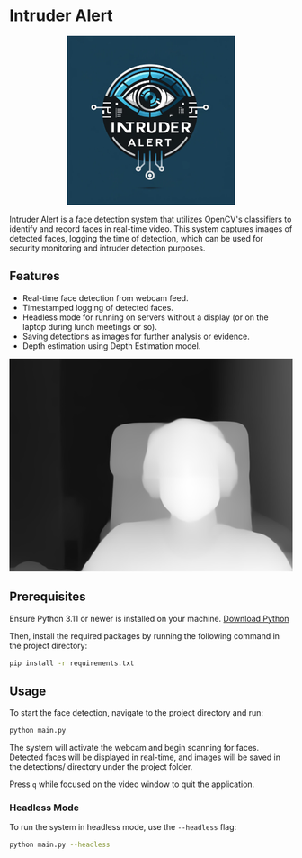 # Intruder Alert

<div align="center">
    <img src="docs/images/logo.png" alt="Logo" width="300" height="300">
</div>


Intruder Alert is a face detection system that utilizes OpenCV's classifiers to identify and record faces in real-time video. This system captures images of detected faces, logging the time of detection, which can be used for security monitoring and intruder detection purposes.

## Features
- Real-time face detection from webcam feed.
- Timestamped logging of detected faces.
- Headless mode for running on servers without a display (or on the laptop during lunch meetings or so).
- Saving detections as images for further analysis or evidence.
- Depth estimation using Depth Estimation model.

<div align="center">
    <img src="docs/images/predicted_depth.png" alt="depth" width="600">
</div>

## Prerequisites
Ensure Python 3.11 or newer is installed on your machine. [Download Python](https://www.python.org/downloads/)

Then, install the required packages by running the following command in the project directory:
```bash
pip install -r requirements.txt
```

## Usage
To start the face detection, navigate to the project directory and run:

```bash
python main.py
```

The system will activate the webcam and begin scanning for faces. Detected faces will be displayed in real-time, and images will be saved in the detections/ directory under the project folder.

Press `q` while focused on the video window to quit the application.


### Headless Mode
To run the system in headless mode, use the `--headless` flag:
```bash
python main.py --headless
```
